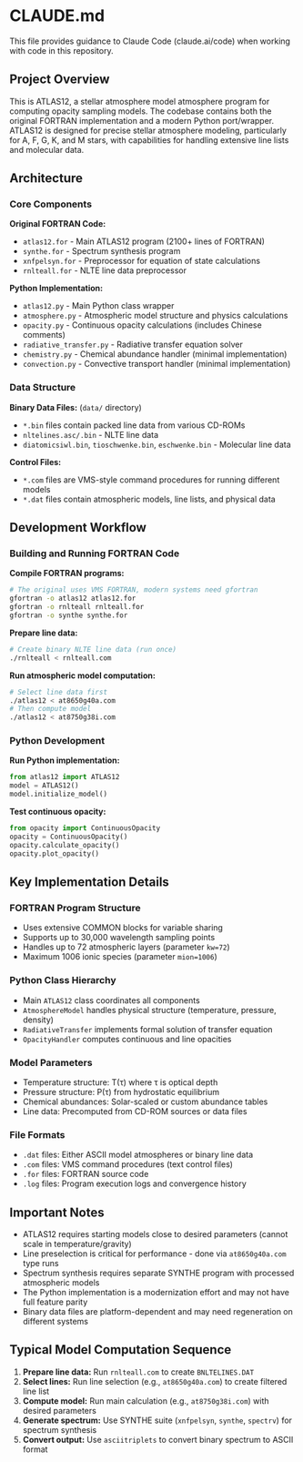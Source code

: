# CLAUDE.md

This file provides guidance to Claude Code (claude.ai/code) when working with code in this repository.

## Project Overview

This is ATLAS12, a stellar atmosphere model atmosphere program for computing opacity sampling models. The codebase contains both the original FORTRAN implementation and a modern Python port/wrapper. ATLAS12 is designed for precise stellar atmosphere modeling, particularly for A, F, G, K, and M stars, with capabilities for handling extensive line lists and molecular data.

## Architecture

### Core Components

**Original FORTRAN Code:**
- `atlas12.for` - Main ATLAS12 program (2100+ lines of FORTRAN)
- `synthe.for` - Spectrum synthesis program 
- `xnfpelsyn.for` - Preprocessor for equation of state calculations
- `rnlteall.for` - NLTE line data preprocessor

**Python Implementation:**
- `atlas12.py` - Main Python class wrapper
- `atmosphere.py` - Atmospheric model structure and physics calculations
- `opacity.py` - Continuous opacity calculations (includes Chinese comments)
- `radiative_transfer.py` - Radiative transfer equation solver
- `chemistry.py` - Chemical abundance handler (minimal implementation)
- `convection.py` - Convective transport handler (minimal implementation)

### Data Structure

**Binary Data Files:** (`data/` directory)
- `*.bin` files contain packed line data from various CD-ROMs
- `nltelines.asc/.bin` - NLTE line data
- `diatomicsiwl.bin`, `tioschwenke.bin`, `eschwenke.bin` - Molecular line data

**Control Files:**
- `*.com` files are VMS-style command procedures for running different models
- `*.dat` files contain atmospheric models, line lists, and physical data

## Development Workflow

### Building and Running FORTRAN Code

**Compile FORTRAN programs:**
```bash
# The original uses VMS FORTRAN, modern systems need gfortran
gfortran -o atlas12 atlas12.for
gfortran -o rnlteall rnlteall.for  
gfortran -o synthe synthe.for
```

**Prepare line data:**
```bash
# Create binary NLTE line data (run once)
./rnlteall < rnlteall.com
```

**Run atmospheric model computation:**
```bash
# Select line data first
./atlas12 < at8650g40a.com
# Then compute model
./atlas12 < at8750g38i.com
```

### Python Development

**Run Python implementation:**
```python
from atlas12 import ATLAS12
model = ATLAS12()
model.initialize_model()
```

**Test continuous opacity:**
```python
from opacity import ContinuousOpacity
opacity = ContinuousOpacity()
opacity.calculate_opacity()
opacity.plot_opacity()
```

## Key Implementation Details

### FORTRAN Program Structure
- Uses extensive COMMON blocks for variable sharing
- Supports up to 30,000 wavelength sampling points
- Handles up to 72 atmospheric layers (parameter `kw=72`)
- Maximum 1006 ionic species (parameter `mion=1006`)

### Python Class Hierarchy
- Main `ATLAS12` class coordinates all components
- `AtmosphereModel` handles physical structure (temperature, pressure, density)
- `RadiativeTransfer` implements formal solution of transfer equation
- `OpacityHandler` computes continuous and line opacities

### Model Parameters
- Temperature structure: T(τ) where τ is optical depth
- Pressure structure: P(τ) from hydrostatic equilibrium  
- Chemical abundances: Solar-scaled or custom abundance tables
- Line data: Precomputed from CD-ROM sources or data files

### File Formats
- `.dat` files: Either ASCII model atmospheres or binary line data
- `.com` files: VMS command procedures (text control files)
- `.for` files: FORTRAN source code
- `.log` files: Program execution logs and convergence history

## Important Notes

- ATLAS12 requires starting models close to desired parameters (cannot scale in temperature/gravity)
- Line preselection is critical for performance - done via `at8650g40a.com` type runs
- Spectrum synthesis requires separate SYNTHE program with processed atmospheric models
- The Python implementation is a modernization effort and may not have full feature parity
- Binary data files are platform-dependent and may need regeneration on different systems

## Typical Model Computation Sequence

1. **Prepare line data:** Run `rnlteall.com` to create `BNLTELINES.DAT`
2. **Select lines:** Run line selection (e.g., `at8650g40a.com`) to create filtered line list
3. **Compute model:** Run main calculation (e.g., `at8750g38i.com`) with desired parameters
4. **Generate spectrum:** Use SYNTHE suite (`xnfpelsyn`, `synthe`, `spectrv`) for spectrum synthesis
5. **Convert output:** Use `asciitriplets` to convert binary spectrum to ASCII format